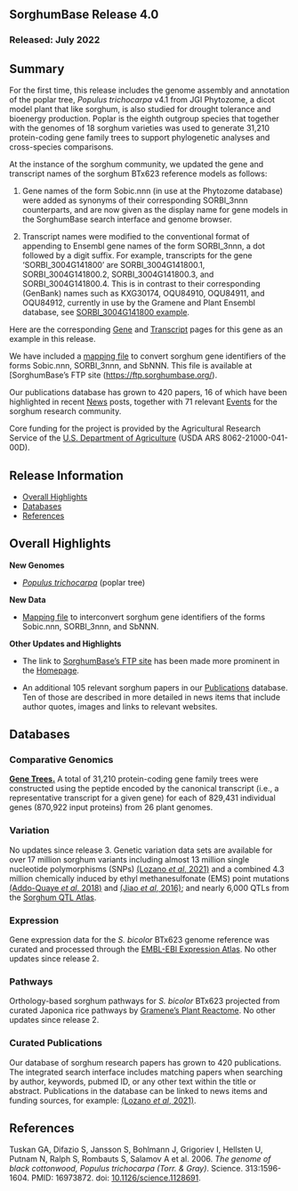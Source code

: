 ## SorghumBase Release 4.0
### Released: July 2022
## Summary

For the first time, this release includes the genome assembly and annotation of the poplar tree, _Populus trichocarpa_ v4.1 from JGI Phytozome, a dicot model plant that like sorghum, is also studied for drought tolerance and bioenergy production. Poplar is the eighth outgroup species that together with the genomes of 18 sorghum varieties was used to generate 31,210 protein-coding gene family trees to support phylogenetic analyses and cross-species comparisons.

At the instance of the sorghum community, we updated the gene and transcript names of the sorghum BTx623 reference models as follows: 

1) Gene names of the form Sobic.nnn (in use at the Phytozome database) were added as synonyms of their corresponding SORBI_3nnn counterparts, and are now given as the display name for gene models in the SorghumBase search interface and genome browser.

2) Transcript names were modified to the conventional format of appending to Ensembl gene names of the form SORBI_3nnn, a dot followed by a digit suffix. For example, transcripts for the gene ‘SORBI_3004G141800’ are SORBI_3004G141800.1, SORBI_3004G141800.2, SORBI_3004G141800.3, and SORBI_3004G141800.4. This is in contrast to their corresponding (GenBank) names such as KXG30174, OQU84910, OQU84911, and OQU84912, currently in use by the Gramene and Plant Ensembl database, see [SORBI_3004G141800 example](http://plants.ensembl.org/Sorghum_bicolor/Gene/Summary?g=SORBI_3004G141800;r=4:41625307-41663480).

Here are the corresponding [Gene](https://ensembl.sorghumbase.org/Sorghum_bicolor/Gene/Summary?g=SORBI_3004G141800;r=4:41625307-41663480) and [Transcript](https://ensembl.sorghumbase.org/Sorghum_bicolor/Transcript/Similarity?db=core;g=SORBI_3004G141800;r=4:41625307-41663480;t=SORBI_3004G141800.1) pages for this gene as an example in this release.

We have included a [mapping file](https://ftp.sorghumbase.org/release-4/Sorghum_BTx623_gene_id_mapping_v3.1.1.txt) to convert sorghum gene identifiers of the forms Sobic.nnn, SORBI_3nnn, and SbNNN. This file is available at [SorghumBase’s FTP site (https://ftp.sorghumbase.org/).

Our publications database has grown to 420 papers, 16 of which have been highlighted in recent [News](https://www.sorghumbase.org/posts?categories=research-highlights) posts, together with 71 relevant [Events](https://www.sorghumbase.org/events) for the sorghum research community.

Core funding for the project is provided by the Agricultural Research Service of the [U.S. Department of Agriculture](http://www.usda.gov/) (USDA ARS 8062-21000-041-00D).

## Release Information
- [Overall Highlights](#overall-highlights)
- [Databases](#databases)
- [References](#references)

## Overall Highlights

**New Genomes**

- [_Populus trichocarpa_](https://ensembl.sorghumbase.org/Populus_trichocarpa) (poplar tree)

**New Data**

- [Mapping file](https://ftp.sorghumbase.org/release-4/Sorghum_BTx623_gene_id_mapping_v3.1.1.txt) to interconvert sorghum gene identifiers of the forms Sobic.nnn, SORBI_3nnn, and SbNNN.

**Other Updates and Highlights**

- The link to [SorghumBase’s FTP site](https://ftp.sorghumbase.org/) has been made more prominent in the [Homepage](https://www.sorghumbase.org).

- An additional 105 relevant sorghum papers in our [Publications](https://www.sorghumbase.org/publications) database. Ten of those are described in more detailed in news items that include author quotes, images and links to relevant websites.


## Databases
### Comparative Genomics

[**Gene Trees.**](https://ensembl.sorghumbase.org/prot_tree_stats.html) A total of
31,210 protein-coding gene family trees were constructed using the peptide encoded by
the canonical transcript (i.e., a representative transcript for a given gene) for each
of 829,431 individual genes (870,922 input proteins) from 26 plant genomes.

### Variation

No updates since release 3. Genetic variation data sets are available for over 17 million sorghum variants including almost 13 million single nucleotide
polymorphisms (SNPs) [(Lozano _et al_, 2021)](https://sorghumbase.org/paper/comparative-evolutionary-genetics-of-deleterious-load-in-sorghum-and-maize) and a combined 4.3 million chemically induced by ethyl methanesulfonate (EMS) point mutations [(Addo-Quaye _et al_, 2018)](https://www.sorghumbase.org/paper/19942) and [(Jiao _et al_, 2016)](https://sorghumbase.org/paper/a-sorghum-mutant-resource-as-an-efficient-platform-for-gene-discovery-in-grasses); and nearly 6,000 QTLs from the [Sorghum QTL Atlas](https://aussorgm.org.au/).

### Expression

Gene expression data for the _S. bicolor_ BTx623 genome reference was curated and
processed through the [EMBL-EBI Expression Atlas](https://www.ebi.ac.uk/gxa/plant/experiments). No other updates since release 2.

### Pathways

Orthology-based sorghum pathways for _S. bicolor_ BTx623 projected from curated Japonica rice pathways by [Gramene’s Plant Reactome](https://plantreactome.gramene.org/). No other updates since release 2.

### Curated Publications

Our database of sorghum research papers has grown to 420 publications. The integrated search interface includes matching papers when searching by author, keywords, pubmed ID, or any other text within the title or abstract. Publications in the database can be linked to news items and funding sources, for example: [(Lozano _et al_, 2021)](https://sorghumbase.org/paper/comparative-evolutionary-genetics-of-deleterious-load-in-sorghum-and-maize).


## References

Tuskan GA, Difazio S, Jansson S, Bohlmann J, Grigoriev I, Hellsten U, Putnam N, Ralph S, Rombauts S, Salamov A et al. 2006. _The genome of black cottonwood, Populus trichocarpa (Torr. & Gray)_. Science. 313:1596-1604. 
PMID: 16973872. doi: [10.1126/science.1128691](https://doi.org/10.1126/science.1128691).
